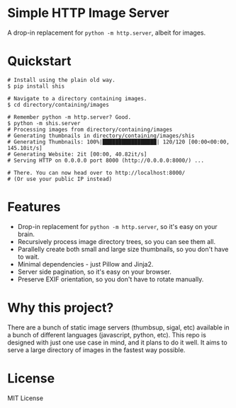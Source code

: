# Simple HTTP Image Server
A drop-in replacement for `python -m http.server`, albeit for images.

# Quickstart
```shell
# Install using the plain old way.
$ pip install shis

# Navigate to a directory containing images.
$ cd directory/containing/images

# Remember python -m http.server? Good.
$ python -m shis.server
# Processing images from directory/containing/images
# Generating thumbnails in directory/containing/images/shis
# Generating Thumbnails: 100%|█████████████████| 120/120 [00:00<00:00, 145.10it/s]
# Generating Website: 2it [00:00, 40.82it/s]                                      
# Serving HTTP on 0.0.0.0 port 8000 (http://0.0.0.0:8000/) ...

# There. You can now head over to http://localhost:8000/
# (Or use your public IP instead)
```

# Features
* Drop-in replacement for `python -m http.server`, so it's easy on your brain.
* Recursively process image directory trees, so you can see them all.
* Parallelly create both small and large size thumbnails, so you don't have to wait.
* Minimal dependencies - just Pillow and Jinja2.
* Server side pagination, so it's easy on your browser.
* Preserve EXIF orientation, so you don't have to rotate manually.

# Why this project?
There are a bunch of static image servers (thumbsup, sigal, etc) available in a bunch of different languages (javascript, python, etc). This repo is designed with just one use case in mind, and it plans to do it well. It aims to serve a large directory of images in the fastest way possible.

# License
MIT License